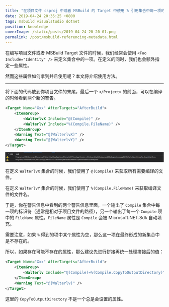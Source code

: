 ```yaml
---
title: "在项目文件 csproj 中或者 MSBuild 的 Target 中使用 % 引用集合中每一项的属性"
date: 2019-04-24 20:35:25 +0800
tags: msbuild visualstudio dotnet
position: knowledge
coverImage: /static/posts/2019-04-24-20-20-01.png
permalink: /post/msbuild-referencing-metadata.html
---
```


在编写项目文件或者 MSBuild Target 文件的时候，我们经常会使用 `<Foo Include="Identity" />` 来定义集合中的一项。在定义的同时，我们也会额外指定一些属性。

然而这些属性如何拿到并且使用呢？本文将介绍使用方法。

---

将下面的代码放到你项目文件的末尾，最后一个 `</Project>` 的前面，可以在编译的时候看到两个新的警告。

```xml
<Target Name="Xxx" AfterTargets="AfterBuild">
    <ItemGroup>
        <WalterlvX Include="@(Compile)" />
        <WalterlvY Include="%(Compile.FileName)" />
    </ItemGroup>
    <Warning Text="@(WalterlvX)" />
    <Warning Text="@(WalterlvY)" />
</Target>
```

![新增的警告](/static/posts/2019-04-24-20-20-01.png)

在定义 `WalterlvX` 集合的时候，我们使用了 `@(Compile)` 来获取所有需要编译的文件。

在定义 `WalterlvY` 集合的时候，我们使用了 `%(Compile.FileName)` 来获取编译文件的文件名。

于是，你在警告信息中看到的两个警告信息里面，一个输出了 `Compile` 集合中每一项的标识符（通常是相对于项目文件的路径），另一个输出了每一个 `Compile` 项中的 `FileName` 属性。`FileName` 属性是 `Compile` 会被 Microsoft.NET.Sdk 自动填充。

需要注意，如果 `%` 得到的项中某个属性为空，那么这一项在最终形成的新集合中是不存在的。

所以，如果存在可能不存在的属性，那么建议先进行拼接再统一处理拼接后的值：

```xml
<Target Name="Xxx" AfterTargets="AfterBuild">
    <ItemGroup>
        <Walterlv Include="@(Compile)=%(Compile.CopyToOutputDirectory)" />
    </ItemGroup>
    <Warning Text="@(Walterlv)" />
</Target>
```

这里的 `CopyToOutputDirectory` 不是一个总是会设置的属性。


